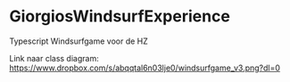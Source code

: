 # GiorgiosWindsurfExperience
Typescript Windsurfgame voor de HZ

Link naar class diagram:
https://www.dropbox.com/s/abqqtal6n03lje0/windsurfgame_v3.png?dl=0
